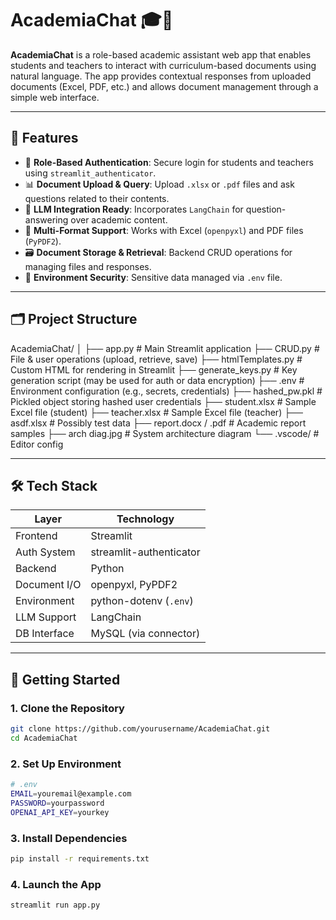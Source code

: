 # AcademiaChat 🎓💬

**AcademiaChat** is a role-based academic assistant web app that enables students and teachers to interact with curriculum-based documents using natural language. The app provides contextual responses from uploaded documents (Excel, PDF, etc.) and allows document management through a simple web interface.

---

## 📌 Features

- 🔐 **Role-Based Authentication**: Secure login for students and teachers using `streamlit_authenticator`.
- 📊 **Document Upload & Query**: Upload `.xlsx` or `.pdf` files and ask questions related to their contents.
- 🧠 **LLM Integration Ready**: Incorporates `LangChain` for question-answering over academic content.
- 📁 **Multi-Format Support**: Works with Excel (`openpyxl`) and PDF files (`PyPDF2`).
- 🗃️ **Document Storage & Retrieval**: Backend CRUD operations for managing files and responses.
- 📄 **Environment Security**: Sensitive data managed via `.env` file.

---

## 🗂️ Project Structure

AcademiaChat/
│
├── app.py # Main Streamlit application
├── CRUD.py # File & user operations (upload, retrieve, save)
├── htmlTemplates.py # Custom HTML for rendering in Streamlit
├── generate_keys.py # Key generation script (may be used for auth or data encryption)
├── .env # Environment configuration (e.g., secrets, credentials)
├── hashed_pw.pkl # Pickled object storing hashed user credentials
├── student.xlsx # Sample Excel file (student)
├── teacher.xlsx # Sample Excel file (teacher)
├── asdf.xlsx # Possibly test data
├── report.docx / .pdf # Academic report samples
├── arch diag.jpg # System architecture diagram
└── .vscode/ # Editor config

---

## 🛠️ Tech Stack

| Layer        | Technology               |
|--------------|---------------------------|
| Frontend     | Streamlit                 |
| Auth System  | streamlit-authenticator   |
| Backend      | Python                    |
| Document I/O | openpyxl, PyPDF2          |
| Environment  | python-dotenv (`.env`)    |
| LLM Support  | LangChain                 |
| DB Interface | MySQL (via connector)     |

---

## 🚀 Getting Started

### 1. Clone the Repository

```bash
git clone https://github.com/yourusername/AcademiaChat.git
cd AcademiaChat
```
### 2. Set Up Environment

```bash
# .env
EMAIL=youremail@example.com
PASSWORD=yourpassword
OPENAI_API_KEY=yourkey
```
### 3. Install Dependencies
```bash
pip install -r requirements.txt
```

### 4. Launch the App
```bash
streamlit run app.py
```
